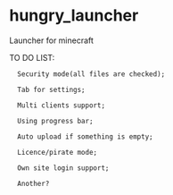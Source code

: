 hungry_launcher
===============

Launcher for minecraft

TO DO LIST:
	  
	  Security mode(all files are checked);

      Tab for settings;

      Multi clients support;
      
      Using progress bar;

      Auto upload if something is empty; 

      Licence/pirate mode;

      Own site login support; 
	  
      Another? 
